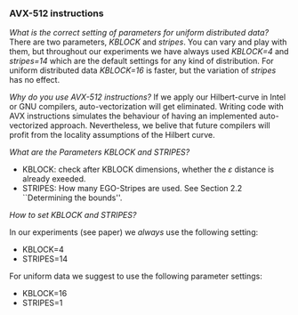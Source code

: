 ### AVX-512 instructions

_What is the correct setting of parameters for uniform distributed data?_
There are two parameters, _KBLOCK_ and _stripes_. You can vary and play with them, but throughout our experiments we have always used _KBLOCK=4_ and _stripes=14_ which are the default settings for any kind of distribution. For uniform distributed data _KBLOCK=16_ is faster, but the variation of _stripes_ has no effect. 

_Why do you use AVX-512 instructions?_
If we apply our Hilbert-curve in Intel or GNU compilers, auto-vectorization will get eliminated. Writing code with AVX instructions simulates the behaviour of having an implemented auto-vectorized approach. Nevertheless, we belive that future compilers will profit from the locality assumptions of the Hilbert curve.

_What are the Parameters KBLOCK and STRIPES?_

- KBLOCK: check after KBLOCK dimensions, whether the $`\varepsilon`$ distance is already exeeded. 
- STRIPES: How many EGO-Stripes are used. See Section 2.2 ``Determining the bounds''. 

_How to set KBLOCK and STRIPES?_

In our experiments (see paper) we _always_ use the following setting:
- KBLOCK=4
- STRIPES=14

For uniform data we suggest to use the following parameter settings:
- KBLOCK=16
- STRIPES=1